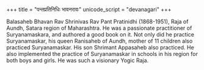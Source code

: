 +++
title = "पन्तप्रतिनिधिः भावनरावः"
unicode_script = "devanagari"
+++


Balasaheb Bhavan Rav Shrinivas Rav Pant Pratinidhi (1868-1951), Raja of Aundh, Satara region of Maharashtra. He was a passionate practitioner of Suryanamaskara, and authored a good book on it. Not only did he practice Suryanamaskar, his queen Ranisaheb of Aundh, mother of 11 children also practiced Suryanamaskar. His son Shrimant Appasaheb also practiced. He also implemented the practice of Suryanamaskar in schools in his region for both boys and girls. He was such a visionary Yogic Raja.

